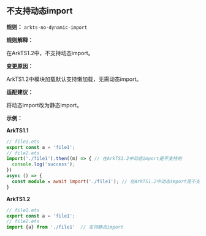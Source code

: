 ## 不支持动态import

**规则：** `arkts-no-dynamic-import`

**规则解释：**

在ArkTS1.2中，不支持动态import。

**变更原因：**
 
ArkTS1.2中模块加载默认支持懒加载，无需动态import。

**适配建议：**

将动态import改为静态import。

**示例：**

**ArkTS1.1**

```typescript
// file1.ets
export const a = 'file1';
// file2.ets
import('./file1').then((m) => { // 在ArkTS1.2中动态import是不支持的
  console.log('success');
})
async () => {
  const module = await import('./file1'); // 在ArkTS1.2中动态import是不支持的
}
```

**ArkTS1.2**

```typescript
// file1.ets
export const a = 'file1';
// file2.ets
import {a} from './file1'  // 支持静态import
```